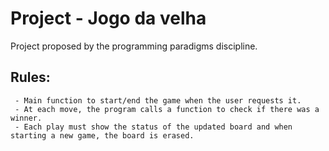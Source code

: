 # Project - Jogo da velha

Project proposed by the programming paradigms discipline.

 ## Rules:
     - Main function to start/end the game when the user requests it.
     - At each move, the program calls a function to check if there was a winner.
     - Each play must show the status of the updated board and when starting a new game, the board is erased.

